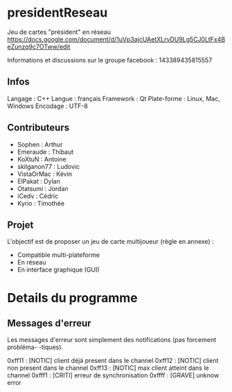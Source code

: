 ﻿presidentReseau
===============

Jeu de cartes "président" en réseau
https://docs.google.com/document/d/1uVp3ajcUAetXLrvDU9Lg5CJ0LtFx4BeZunzq9c7OTww/edit

Informations et discussions sur le groupe facebook : 143389435815557

Infos
--------------
Langage : C++
Langue : français
Framework : Qt
Plate-forme : Linux, Mac, Windows
Encodage : UTF-8

Contributeurs
--------------
- Sophen : Arthur 
- Emeraude : Thibaut
- KoXtuN : Antoine
- skilganon77 : Ludovic
- VistaOrMac : Kévin
- ElPakat : Dylan
- Otatsumi : Jordan
- iCedv : Cédric
- Kyrio : Timothée

Projet
--------------
L'objectif est de proposer un jeu de carte multijoueur (règle en annexe) :
- Compatible multi-plateforme
- En réseau
- En interface graphique (GUI)

Details du programme
==============

Messages d'erreur
--------------

Les messages d'erreur sont simplement des notifications (pas forcement probléma-
-tiques).

0xff11 : [NOTIC] client déjà present dans le channel
0xff12 : [NOTIC] client non present dans le channel
0xff13 : [NOTIC] max client atteint dans le channel
0xfff1 : [CRITI] erreur de synchronisation
0xffff : [GRAVE] unknow error
